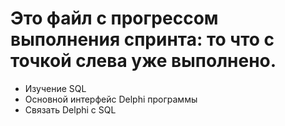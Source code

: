 # Это файл с прогрессом выполнения спринта: то что с точкой слева уже выполнено.

+ Изучение SQL
+ Основной интерфейс Delphi программы
+ Связать Delphi c SQL
